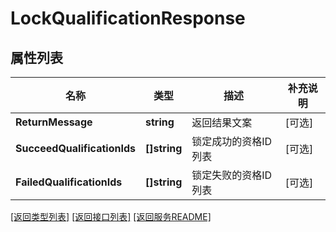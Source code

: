 # LockQualificationResponse

## 属性列表

名称 | 类型 | 描述 | 补充说明
------------ | ------------- | ------------- | -------------
**ReturnMessage** | **string** | 返回结果文案 | [可选] 
**SucceedQualificationIds** | **[]string** | 锁定成功的资格ID列表 | [可选] 
**FailedQualificationIds** | **[]string** | 锁定失败的资格ID列表 | [可选] 

[\[返回类型列表\]](README.md#类型列表)
[\[返回接口列表\]](README.md#接口列表)
[\[返回服务README\]](README.md)


